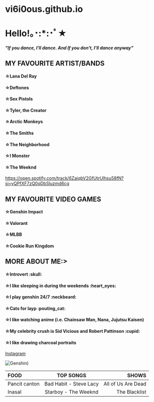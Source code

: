 # vi6i0ous.github.io

<h1>Hello!｡･:*:･ﾟ★</h1>	
<h5>"If you dance, I'll dance. And If you don't, I'll dance anyway" </h5>
<h2>MY FAVOURITE ARTIST/BANDS </h2>	
<h4>☆Lana Del Ray </h4>	
<h4>☆Deftones </h4>	
<h4>☆Sex Pistols </h4>	
<h4>☆Tyler, the Creator </h4>	
<h4>☆Arctic Monkeys </h4>	
<h4>☆The Smiths </h4>	
<h4>☆The Neighborhood </h4>	
<h4>☆I Monster </h4>	
<h4>☆The Weeknd </h4>	

https://open.spotify.com/track/6ZaiqbV2GfUtrUlhsu58fN?si=yQPfXF7zQ0qDbSluzmd6cg

<h2>MY FAVOURITE VIDEO GAMES </h2>	
<h4>☆Genshin Impact </h4>
<h4>☆Valorant </h4>	
<h4>☆MLBB </h4>	
<h4>☆Cookie Run Kingdom </h4>	

<h2>MORE ABOUT ME:> </h2>	
<h4>☆Introvert :skull: </h4>
<h4>☆I like sleeping in during the weekends :heart_eyes: </h4>	
<h4>☆I play genshin 24/7 :neckbeard: </h4>	
<h4>☆Cats for layp :pouting_cat: </h4>
<h4>☆I like watching anime (i.e. Chainsaw Man, Nana, Jujutsu Kaisen)
<h4>☆My celebrity crush is Sid Vicious and Robert Pattinson :cupid: </h4>
<h4>☆I like drawing charcoal portraits </h4>

[Instagram](https://www.instagram.com/t0asty1.0/)

![Genshin](https://static.wikia.nocookie.net/c4a7e95e-396b-45f7-8e11-214994194f4e/scale-to-width/755))

| FOOD      | TOP SONGS | SHOWS     |
| :---        |    :----:   |          ---: |
| Pancit canton     | Bad Habit - Steve Lacy       | All of Us Are Dead   |
| Inasal   | Starboy - The Weeknd        | The Blacklist      |
